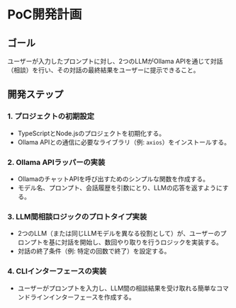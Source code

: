 # PoC開発計画

## ゴール
ユーザーが入力したプロンプトに対し、2つのLLMがOllama APIを通じて対話（相談）を行い、その対話の最終結果をユーザーに提示できること。

## 開発ステップ

### 1. プロジェクトの初期設定
- TypeScriptとNode.jsのプロジェクトを初期化する。
- Ollama APIとの通信に必要なライブラリ（例: `axios`）をインストールする。

### 2. Ollama APIラッパーの実装
- OllamaのチャットAPIを呼び出すためのシンプルな関数を作成する。
- モデル名、プロンプト、会話履歴を引数にとり、LLMの応答を返すようにする。

### 3. LLM間相談ロジックのプロトタイプ実装
- 2つのLLM（または同じLLMモデルを異なる役割として）が、ユーザーのプロンプトを基に対話を開始し、数回やり取りを行うロジックを実装する。
- 対話の終了条件（例: 特定の回数で終了）を設定する。

### 4. CLIインターフェースの実装
- ユーザーがプロンプトを入力し、LLM間の相談結果を受け取れる簡単なコマンドラインインターフェースを作成する。
